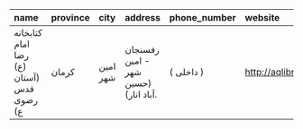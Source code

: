 | name                                     | province   | city     | address                              | phone_number   | website              |
|:-----------------------------------------|:-----------|:---------|:-------------------------------------|:---------------|:---------------------|
| كتابخانه امام رضا (ع) (آستان قدس رضوی ع) | کرمان      | امین شهر | رفسنجان - امين شهر (حسين آباد انار). | ( داخلی  )     | http://aqlibrary.org |